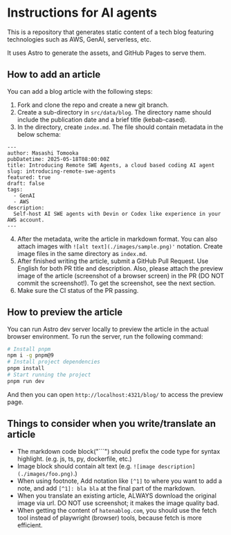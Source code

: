 # Instructions for AI agents
This is a repository that generates static content of a tech blog featuring technologies such as AWS, GenAI, serverless, etc.

It uses Astro to generate the assets, and GitHub Pages to serve them.

## How to add an article

You can add a blog article with the following steps:

1. Fork and clone the repo and create a new git branch.
2. Create a sub-directory in `src/data/blog`. The directory name should include the publication date and a brief title (kebab-cased).
3. In the directory, create `index.md`. The file should contain metadata in the below schema:

```
---
author: Masashi Tomooka
pubDatetime: 2025-05-18T08:00:00Z
title: Introducing Remote SWE Agents, a cloud based coding AI agent
slug: introducing-remote-swe-agents
featured: true
draft: false
tags:
  - GenAI
  - AWS
description:
  Self-host AI SWE agents with Devin or Codex like experience in your AWS account.
---
```

4. After the metadata, write the article in markdown format. You can also attach images with `![alt text](./images/sample.png)'` notation. Create image files in the same directory as `index.md`.
5. After finished writing the article, submit a GitHub Pull Request. Use English for both PR title and description. Also, please attach the preview image of the article (screenshot of a browser screen) in the PR (DO NOT commit the screenshot!). To get the screenshot, see the next section.
6. Make sure the CI status of the PR passing.

## How to preview the article

You can run Astro dev server locally to preview the article in the actual browser environment. To run the server, run the following command:

```sh
# Install pnpm
npm i -g pnpm@9
# Install project dependencies
pnpm install
# Start running the project
pnpm run dev
```

And then you can open `http://localhost:4321/blog/` to access the preview page.

## Things to consider when you write/translate an article

* The markdown code block("```") should prefix the code type for syntax highlight. (e.g. js, ts, py, dockerfile, etc.)
* Image block should contain alt text (e.g. `![image description](./images/foo.png)`.)
* When using footnote, Add notation like `[^1]` to where you want to add a note, and add `[^1]: bla bla` at the final part of the markdown.
* When you translate an existing article, ALWAYS download the original image via url. DO NOT use screenshot; it makes the image quality bad.
* When getting the content of `hatenablog.com`, you should use the fetch tool instead of playwright (browser) tools, because fetch is more efficient.
